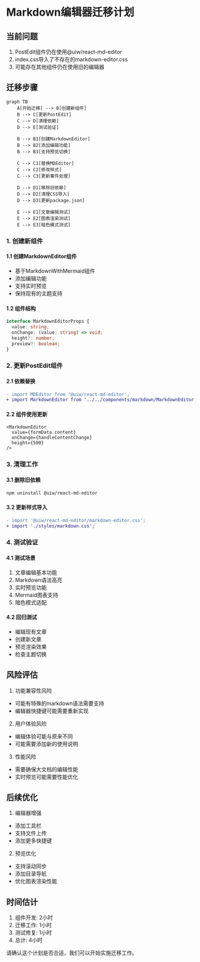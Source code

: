 # Markdown编辑器迁移计划

## 当前问题

1. PostEdit组件仍在使用@uiw/react-md-editor
2. index.css导入了不存在的markdown-editor.css
3. 可能存在其他组件仍在使用旧的编辑器

## 迁移步骤

```mermaid
graph TB
    A[开始迁移] --> B[创建新组件]
    B --> C[更新PostEdit]
    C --> D[清理依赖]
    D --> E[测试验证]
    
    B --> B1[创建MarkdownEditor]
    B --> B2[添加编辑功能]
    B --> B3[支持预览切换]
    
    C --> C1[替换MDEditor]
    C --> C2[修改样式]
    C --> C3[更新事件处理]
    
    D --> D1[移除旧依赖]
    D --> D2[清理CSS导入]
    D --> D3[更新package.json]
    
    E --> E1[文章编辑测试]
    E --> E2[图表渲染测试]
    E --> E3[暗色模式测试]
```

### 1. 创建新组件

#### 1.1 创建MarkdownEditor组件
- 基于MarkdownWithMermaid组件
- 添加编辑功能
- 支持实时预览
- 保持现有的主题支持

#### 1.2 组件结构
```typescript
interface MarkdownEditorProps {
  value: string;
  onChange: (value: string) => void;
  height?: number;
  preview?: boolean;
}
```

### 2. 更新PostEdit组件

#### 2.1 依赖替换
```diff
- import MDEditor from '@uiw/react-md-editor';
+ import MarkdownEditor from '../../components/markdown/MarkdownEditor';
```

#### 2.2 组件使用更新
```tsx
<MarkdownEditor
  value={formData.content}
  onChange={handleContentChange}
  height={500}
/>
```

### 3. 清理工作

#### 3.1 删除旧依赖
```bash
npm uninstall @uiw/react-md-editor
```

#### 3.2 更新样式导入
```diff
- import '@uiw/react-md-editor/markdown-editor.css';
+ import './styles/markdown.css';
```

### 4. 测试验证

#### 4.1 测试场景
1. 文章编辑基本功能
2. Markdown语法高亮
3. 实时预览功能
4. Mermaid图表支持
5. 暗色模式适配

#### 4.2 回归测试
- 编辑现有文章
- 创建新文章
- 预览渲染效果
- 检查主题切换

## 风险评估

1. 功能兼容性风险
- 可能有特殊的markdown语法需要支持
- 编辑器快捷键可能需要重新实现

2. 用户体验风险
- 编辑体验可能与原来不同
- 可能需要添加新的使用说明

3. 性能风险
- 需要确保大文档的编辑性能
- 实时预览可能需要性能优化

## 后续优化

1. 编辑器增强
- 添加工具栏
- 支持文件上传
- 添加更多快捷键

2. 预览优化
- 支持滚动同步
- 添加目录导航
- 优化图表渲染性能

## 时间估计

1. 组件开发: 2小时
2. 迁移工作: 1小时
3. 测试修复: 1小时
4. 总计: 4小时

请确认这个计划是否合适，我们可以开始实施迁移工作。